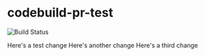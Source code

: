 # codebuild-pr-test

![Build Status](https://codebuild.us-west-2.amazonaws.com/badges?uuid=eyJlbmNyeXB0ZWREYXRhIjoib2dOTnBCdUxmcTZzWFhLd0tsRkRCNUxFQjBldk93N01CSUFKY2FRREdQMXRjSjRHdndtZzFtckJVRlFYcHRzTmNhZGpiaWhaSzhrNnRKa1R1WUt3M1pRPSIsIml2UGFyYW1ldGVyU3BlYyI6Ik5HYVBvZTNUQU43SDE5ZGwiLCJtYXRlcmlhbFNldFNlcmlhbCI6MX0%3D&branch=master)

Here's a test change
Here's another change
Here's a third change
